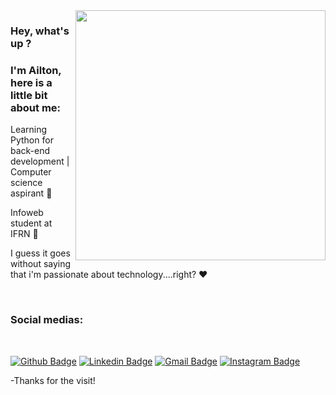 <img align="right" width="400" height="400" src="https://c.tenor.com/ympcCN_fln8AAAAM/baby-yoda-the-mandalorian.gif">

### Hey, what's up ?
### I'm Ailton, here is a little bit about me:

Learning Python for back-end development | Computer science aspirant :robot:

Infoweb student at IFRN :book:

I guess it goes without saying that i'm passionate about technology....right? :heart:

<br>

### Social medias:

<br>

[![Github Badge](https://img.shields.io/badge/-Github-000?style=flat-square&logo=Github&logoColor=white&link=https://github.com/Ailton-F)](https://github.com/Ailton-F)
[![Linkedin Badge](https://img.shields.io/badge/-LinkedIn-blue?style=flat-square&logo=Linkedin&logoColor=white&link=https://www.linkedin.com/in/ailton-f-1bbb90217/)](https://www.linkedin.com/in/ailton-f-1bbb90217/)
[![Gmail Badge](https://img.shields.io/badge/-Gmail-c14438?style=flat-square&logo=Gmail&logoColor=white&link=mailto:ailtonxdz@gmail.com)](mailto:ailtonxdz@gmail.com)
[![Instagram Badge](https://img.shields.io/badge/Instagram-E4405F?style=flat-square&logo=instagram&logoColor=white&link=https://www.instagram.com/ailtonborgesf/)](https://www.instagram.com/ailtonborgesf/)
<br>

-Thanks for the visit!
